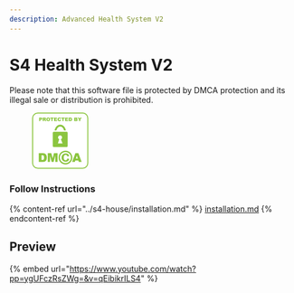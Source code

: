 ```yaml
---
description: Advanced Health System V2
---
```


# S4 Health System V2

Please note that this software file is protected by DMCA protection and its illegal sale or distribution is prohibited.

<figure><img src="../../.gitbook/assets/DMCA_badge_trn_100w.png" alt=""><figcaption></figcaption></figure>

### Follow Instructions

{% content-ref url="../s4-house/installation.md" %}
[installation.md](../s4-house/installation.md)
{% endcontent-ref %}

## Preview

{% embed url="https://www.youtube.com/watch?pp=ygUFczRsZWg=&v=qEibikrILS4" %}

